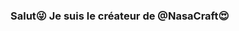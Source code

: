 ### Salut😜 Je suis le créateur de @NasaCraft😍 


<!--
**RageManYTB/RageManYTB** is a ✨ _special_ ✨ repository because its `README.md` (this file) appears on your GitHub profile.

Here are some ideas to get you starte

- 🔭 Je travaille actuellement sur @NasaCraft ❤
- 🌱 J'apprends actuellement .html et du JAVA !!🐱‍👤
- 🤔 Je cherche de l'aide pour créer un Launcher pour NasaCraft✨
- 💬 Interrogez-moi sur TOUS
- 📫 Comment me joindre: https://discord.gg/2MV32MZ
- ⚡ Fait amusant: http://bit.ly/2Qzn9Lo


